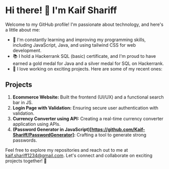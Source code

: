 # Hi there! 👋 I'm Kaif Shariff

Welcome to my GitHub profile! I'm passionate about technology, and here's a little about me:

- 🌱 I'm constantly learning and improving my programming skills, including JavaScript, Java, and using tailwind CSS for web development.
- 📚 I hold a Hackerrank SQL (basic) certificate, and I'm proud to have earned a gold medal for Java and a silver medal for SQL on Hackerrank.
- 🚀 I love working on exciting projects. Here are some of my recent ones:

## Projects

1. **Ecommerce Website:** Built the frontend (UI/UX) and a functional search bar in JS.
2. **Login Page with Validation:** Ensuring secure user authentication with validation.
3. **Currency Converter using API:** Creating a real-time currency converter application using APIs.
4. **(Password Generator in JavaScript)[https://github.com/Kaif-Shariff/PasswordGenerator]:** Crafting a tool to generate strong passwords.

Feel free to explore my repositories and reach out to me at kaif.shariff1234@gmail.com. Let's connect and collaborate on exciting projects together! 🚀
